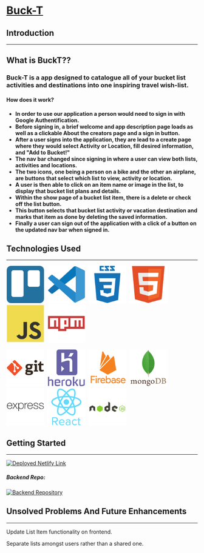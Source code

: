 # <a href="https://buck-it.netlify.app/">Buck-T</a>
## Introduction
___
<h2>What is BuckT??</h2>

<h3 >
  Buck-T is a app designed to catalogue all of your bucket list activities and destinations into one inspiring travel wish-list.
</h3>
<h4>
  How does it work?
<h4>
<ul >
  <li>In order to use our application a person would need to sign in with Google Authentification.</li>
  <li>Before signing in, a brief welcome and app description page loads as well as a clickable About the creators page and a sign in button.</li>
  <li>After a user signs into the application, they are lead to a create page where they would select Activity or Location, fill desired information, and "Add to Bucket!"</li>
  <li>The nav bar changed since signing in where a user can view both lists, activities and locations.</li>
  <li>The two icons, one being a person on a bike and the other an airplane, are buttons that select which list to view, activity or location.</li>
  <li>A user is then able to click on an item name or image in the list, to display that bucket list plans and details.</li>
  <li>Within the show page of a bucket list item, there is a delete or check off the list button.</li>
  <li>This button selects that bucket list activity or vacation destination and marks that item as done by deleting the saved information.</li>
  <li>Finally a user can sign out of the application with a click of a button on the updated nav bar when signed in.</li>
</ul>

## Technologies Used
___


  <img src="https://github.com/devicons/devicon/blob/master/icons/trello/trello-plain.svg" title="Trello" alt="Trello" width="100" height="100"/>&nbsp;
  <img src="https://github.com/devicons/devicon/blob/master/icons/vscode/vscode-original.svg" title="vsCode" alt="vsCode" width="100" height="100"/>&nbsp;
  <img src="https://github.com/devicons/devicon/blob/master/icons/css3/css3-plain-wordmark.svg"  title="CSS3" alt="CSS" width="100" height="100"/>&nbsp;
  <img src="https://github.com/devicons/devicon/blob/master/icons/html5/html5-original.svg" title="HTML5" alt="HTML" width="100" height="100"/>&nbsp;
  <img src="https://github.com/devicons/devicon/blob/master/icons/javascript/javascript-original.svg" title="JavaScript" alt="JavaScript" width="100" height="100"/>&nbsp;
  <img src="https://github.com/devicons/devicon/blob/master/icons/npm/npm-original-wordmark.svg" title="npm" alt="npm" width="100" height="100"/>&nbsp;
  
  <img src="https://github.com/devicons/devicon/blob/master/icons/git/git-original-wordmark.svg" title="Git" alt="Git" width="100" height="100"/>&nbsp;
  <img src="https://github.com/devicons/devicon/blob/master/icons/heroku/heroku-plain-wordmark.svg" title="Heroku" alt="Heroku" width="100" height="100"/>&nbsp;
  <img src="https://github.com/devicons/devicon/blob/master/icons/firebase/firebase-plain-wordmark.svg" title="FireBase" alt="FireBase" width="100" height="100"/>&nbsp;
  <img src="https://github.com/devicons/devicon/blob/master/icons/mongodb/mongodb-original-wordmark.svg" title="Mongo" alt="Mongo" width="100" height="100"/>&nbsp;
  <img src="https://github.com/devicons/devicon/blob/master/icons/express/express-original-wordmark.svg" title="Express" alt="Express" width="100" height="100"/>&nbsp;
  <img src="https://github.com/devicons/devicon/blob/master/icons/react/react-original-wordmark.svg" title="React" alt="React" width="100" height="100"/>&nbsp;
  <img src="https://github.com/devicons/devicon/blob/master/icons/nodejs/nodejs-original-wordmark.svg" title="NodeJS" alt="NodeJS" width="100" height="100"/>&nbsp;
  


  
  
  
  
## Getting Started
___

<a href="https://buck-it.netlify.app/"><img src="https://img.icons8.com/external-tal-revivo-shadow-tal-revivo/344/external-netlify-a-cloud-computing-company-that-offers-hosting-and-serverless-backend-services-for-static-websites-logo-shadow-tal-revivo.png" alt="Deployed Netlify Link" width="100px"/></a>
<h5>Backend Repo:</h5>
<a href="https://github.com/daydin14/buckt-backend"><img src="https://img.icons8.com/nolan/344/backend-development.png" alt="Backend Repository" width="60px"/></a>

## Unsolved Problems And Future Enhancements
___
Update List Item functionality on frontend.

Separate lists amongst users rather than a shared one.
